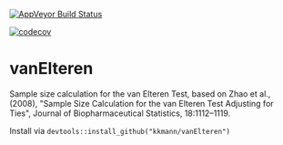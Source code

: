 [![AppVeyor Build Status](https://ci.appveyor.com/api/projects/status/github/kkmann/vanElteren?branch=master&svg=true)](https://ci.appveyor.com/project/kkmann/vanElteren)

[![codecov](https://codecov.io/gh/kkmann/vanElteren/branch/master/graph/badge.svg)](https://codecov.io/gh/kkmann/vanElteren)

# vanElteren
Sample size calculation for the van Elteren Test, based on Zhao et al., (2008), "Sample Size Calculation for the van Elteren Test Adjusting for Ties", Journal of Biopharmaceutical Statistics, 18:1112–1119.

Install via ```devtools::install_github("kkmann/vanElteren")```
